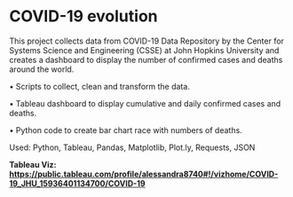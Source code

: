 # COVID-19 evolution


This project collects data from COVID-19 Data Repository by the Center for Systems Science and Engineering (CSSE) at John Hopkins University and creates a dashboard to display the number of confirmed cases and deaths around the world.

•	Scripts to collect, clean and transform the data.

•	Tableau dashboard to display cumulative and daily confirmed cases and deaths. 

•	Python code to create bar chart race with numbers of deaths.


Used: Python, Tableau, Pandas, Matplotlib, Plot.ly, Requests, JSON


<b>Tableau Viz:
https://public.tableau.com/profile/alessandra8740#!/vizhome/COVID-19_JHU_15936401134700/COVID-19
